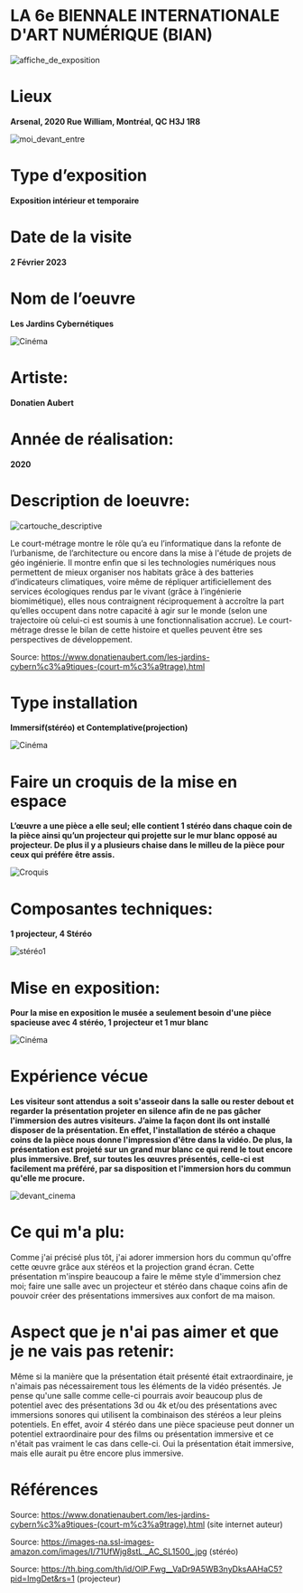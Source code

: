 # LA 6e BIENNALE INTERNATIONALE D'ART NUMÉRIQUE (BIAN)

![affiche_de_exposition](Photos/affiche_de_exposition.jpeg)

# Lieux
**Arsenal, 2020 Rue William, Montréal, QC H3J 1R8**

![moi_devant_entre](Photos/moi_devant_entre.jpeg)

# Type d’exposition
**Exposition intérieur et temporaire**

# Date de la visite
**2 Février 2023**

# Nom de l’oeuvre
**Les Jardins Cybernétiques**

![Cinéma](Photos/Cinéma.jpeg)

# Artiste:
**Donatien Aubert**

# Année de réalisation:
**2020**

# Description de loeuvre:

![cartouche_descriptive](Photos/cartouche_descriptive.jpeg)


Le court-métrage montre le rôle qu’a eu l’informatique dans la refonte de l’urbanisme, de l’architecture ou encore dans la mise à l'étude de projets de géo ingénierie. Il montre enfin que si les technologies numériques nous permettent de mieux organiser nos habitats grâce à des batteries d’indicateurs climatiques, voire même de répliquer artificiellement des services écologiques rendus par le vivant (grâce à l’ingénierie biomimétique), elles nous contraignent réciproquement à accroître la part qu’elles occupent dans notre capacité à agir sur le monde (selon une trajectoire où celui-ci est soumis à une fonctionnalisation accrue). Le court-métrage dresse le bilan de cette histoire et quelles peuvent être ses perspectives de développement.

Source: https://www.donatienaubert.com/les-jardins-cybern%c3%a9tiques-(court-m%c3%a9trage).html


# Type installation
**Immersif(stéréo) et Contemplative(projection)**

![Cinéma](Photos/Cinéma.jpeg)

# Faire un croquis de la mise en espace
**L’œuvre a une pièce a elle seul; elle contient 1 stéréo dans chaque coin de la pièce ainsi qu’un projecteur qui projette sur le mur blanc opposé au projecteur. De plus il y a plusieurs chaise dans le milleu de la pièce pour ceux qui préfére être assis.**

![Croquis](Croquis/Croquis.png)



# Composantes techniques:
**1 projecteur, 4 Stéréo**

![stéréo1](Photos/stéréo1.jpeg)


# Mise en exposition:
**Pour la mise en exposition le musée a seulement besoin d'une pièce spacieuse avec 4 stéréo, 1 projecteur et 1 mur blanc**

![Cinéma](Photos/Cinéma.jpeg)

# Expérience vécue

 **Les visiteur sont attendus a soit s'asseoir dans la salle ou rester debout et regarder la présentation projeter en silence afin de ne pas gâcher l'immersion des autres visiteurs. J’aime la façon dont ils ont installé disposer de la présentation. En effet, l'installation de stéréo a chaque coins de la pièce nous donne l'impression d'être dans la vidéo. De plus, la présentation est projeté sur un grand mur blanc ce qui rend le tout encore plus immersive. Bref, sur toutes les œuvres présentés, celle-ci est facilement ma préféré, par sa disposition et l'immersion hors du commun qu'elle me procure.**
  
  
  ![devant_cinema](Photos/devant_cinema.jpeg)

 
 # Ce qui m'a plu:
Comme j'ai précisé plus tôt, j'ai adorer immersion hors du commun qu'offre cette œuvre grâce aux stéréos et la projection grand écran. Cette présentation m'inspire beaucoup a faire le même style d'immersion chez moi; faire une salle avec un projecteur et stéréo dans chaque coins afin de pouvoir créer des présentations immersives aux confort de ma maison. 

# Aspect que je n'ai pas aimer et que je ne vais pas retenir:
Même si la manière que la présentation était présenté était extraordinaire, je n'aimais pas nécessairement tous les éléments de la vidéo présentés. Je pense qu'une salle comme celle-ci pourrais avoir beaucoup plus de potentiel avec des présentations 3d ou 4k et/ou des présentations avec immersions sonores qui utilisent la combinaison des stéréos a leur pleins potentiels. En effet, avoir 4 stéréo dans une pièce spacieuse peut donner un potentiel extraordinaire pour des films ou présentation immersive et ce n'était pas vraiment le cas dans celle-ci. Oui la présentation était immersive, mais elle aurait pu être encore plus immersive.

# Références

Source: https://www.donatienaubert.com/les-jardins-cybern%c3%a9tiques-(court-m%c3%a9trage).html (site internet auteur)

Source: https://images-na.ssl-images-amazon.com/images/I/71UfWjg8stL._AC_SL1500_.jpg (stéréo)

Source: https://th.bing.com/th/id/OIP.Fwg__VaDr9A5WB3nyDksAAHaC5?pid=ImgDet&rs=1 (projecteur)

